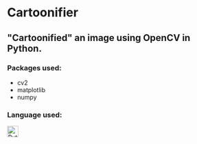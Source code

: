 # Cartoonifier
## "Cartoonified" an image using OpenCV in Python.
### Packages used:
- cv2
- matplotlib
- numpy

### Language used:
<img align="left" alt="Python" width="26px" src="https://cdn.jsdelivr.net/gh/devicons/devicon/icons/python/python-original.svg" style="padding-right:10px;" />

<br />

